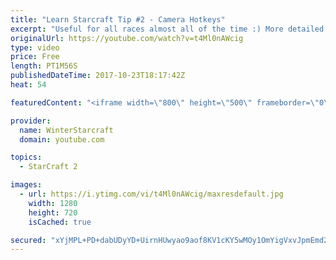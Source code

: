 ```yaml
---
title: "Learn Starcraft Tip #2 - Camera Hotkeys"
excerpt: "Useful for all races almost all of the time :) More detailed guides/tutorials under the learn to play starcraft playlist."
originalUrl: https://youtube.com/watch?v=t4Ml0nAWcig
type: video
price: Free
length: PT1M56S
publishedDateTime: 2017-10-23T18:17:42Z
heat: 54

featuredContent: "<iframe width=\"800\" height=\"500\" frameborder=\"0\" src=\"https://www.youtube.com/embed/t4Ml0nAWcig\" allow=\"accelerometer; autoplay; encrypted-media; gyroscope; picture-in-picture\" allowfullscreen></iframe>"

provider:
  name: WinterStarcraft
  domain: youtube.com

topics:
  - StarCraft 2

images:
  - url: https://i.ytimg.com/vi/t4Ml0nAWcig/maxresdefault.jpg
    width: 1280
    height: 720
    isCached: true

secured: "xYjMPL+PD+dabUDyYD+UirnHUwyao9aof8KV1cKY5wMOy1OmYigVxvJpmEmd2YVq4dgGrWcU7lApVVGBbN01BbllD49uSRlwgP3kmRuz6N8wPD7+ANKmRBTudH3nkWO6DSOcmCKrC5Mwo6CLe1hIv0KW2DPuWHIi5f8LKowcPQXrUDYz+ifwffusMyVxuAVqSC0YPFSHnM+DYMON1gxd0cTc4g29bruocFfEuuX835ct9zvl30xqg2UWAM2HxVsfRmQkusfk6cix5n6kjolRtUsjuskSbr00FQ7mCFGUZf/CZsIlSAXVzsamVZHNmA6eWzlWtzz/8KAZWQx7dZkdKLdrTVH9dL22hsmYtYvzGBAMmmPh5MRwRMZ3BJCV0vD6M68qyAWUO/qB8EZ0YInWULBGxPZkUJLRb0QscSgRWcw=;2x61TkgQnSG3933QdP+83A=="
---
```


